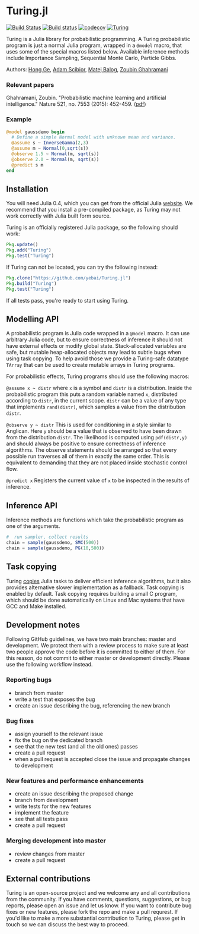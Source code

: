 # Turing.jl
[![Build Status](https://travis-ci.org/yebai/Turing.jl.svg?branch=master)](https://travis-ci.org/yebai/Turing.jl)
[![Build status](https://ci.appveyor.com/api/projects/status/fvgi21998e1tfx0d?svg=true)](https://ci.appveyor.com/project/yebai/turing-jl)
[![codecov](https://codecov.io/gh/yebai/Turing.jl/branch/master/graph/badge.svg)](https://codecov.io/gh/yebai/Turing.jl)
[![Turing](http://pkg.julialang.org/badges/Turing_0.4.svg)](http://pkg.julialang.org/?pkg=Turing)


Turing is a Julia library for probabilistic programming. A Turing probabilistic program is just a normal Julia program, wrapped in a `@model` macro, that uses some of the special macros listed below. Available inference methods include  Importance Sampling, Sequential Monte Carlo, Particle Gibbs. 

Authors: [Hong Ge](http://mlg.eng.cam.ac.uk/hong/), [Adam Scibior](http://mlg.eng.cam.ac.uk/?portfolio=adam-scibior), [Matej Balog](http://mlg.eng.cam.ac.uk/?portfolio=matej-balog), [Zoubin Ghahramani](http://mlg.eng.cam.ac.uk/zoubin/)

### Relevant papers
Ghahramani, Zoubin. "Probabilistic machine learning and artificial intelligence." Nature 521, no. 7553 (2015): 452-459. ([pdf](http://www.nature.com/nature/journal/v521/n7553/full/nature14541.html))

### Example
```julia
@model gaussdemo begin
  # Define a simple Normal model with unknown mean and variance.
  @assume s ~ InverseGamma(2,3)
  @assume m ~ Normal(0,sqrt(s))
  @observe 1.5 ~ Normal(m, sqrt(s))
  @observe 2.0 ~ Normal(m, sqrt(s))
  @predict s m
end
```

## Installation

You will need Julia 0.4, which you can get from the official Julia [website](http://julialang.org/downloads/). We recommend that you install a pre-compiled package, as Turing may not work correctly with Julia built form source.

Turing is an officially registered Julia package, so the following should work:

```julia
Pkg.update()
Pkg.add("Turing")
Pkg.test("Turing")
```

If Turing can not be located, you can try the following instead:

```julia
Pkg.clone("https://github.com/yebai/Turing.jl")
Pkg.build("Turing")
Pkg.test("Turing")
```

If all tests pass, you're ready to start using Turing.

## Modelling API
A probabilistic program is Julia code wrapped in a `@model` macro. It can use arbitrary Julia code, but to ensure correctness of inference it should not have external effects or modify global state. Stack-allocated variables are safe, but mutable heap-allocated objects may lead to subtle bugs when using task copying. To help avoid those we provide a Turing-safe datatype `TArray` that can be used to create mutable arrays in Turing programs.

For probabilistic effects, Turing programs should use the following macros:

`@assume x ~ distr`
where `x` is a symbol and `distr` is a distribution. Inside the probabilistic program this puts a random variable named `x`, distributed according to `distr`, in the current scope. `distr` can be a value of any type that implements `rand(distr)`, which samples a value from the distribution `distr`.

`@observe y ~ distr`
This is used for conditioning in a style similar to Anglican. Here `y` should be a value that is observed to have been drawn from the distribution `distr`. The likelihood is computed using `pdf(distr,y)` and should always be positive to ensure correctness of inference algorithms. The observe statements should be arranged so that every possible run traverses all of them in exactly the same order. This is equivalent to demanding that they are not placed inside stochastic control flow.

`@predict x`
Registers the current value of `x` to be inspected in the results of inference.

## Inference API
Inference methods are functions which take the probabilistic program as one of the arguments.
```julia
#  run sampler, collect results
chain = sample(gaussdemo, SMC(500))
chain = sample(gaussdemo, PG(10,500))
```

## Task copying
Turing [copies](https://github.com/JuliaLang/julia/issues/4085) Julia tasks to deliver efficient inference algorithms, but it also provides alternative slower implementation as a fallback. Task copying is enabled by default. Task copying requires building a small C program, which should be done automatically on Linux and Mac systems that have GCC and Make installed.

## Development notes
Following GitHub guidelines, we have two main branches: master and development. We protect them with a review process to make sure at least two people approve the code before it is committed to either of them. For this reason, do not commit to either master or development directly.
Please use the following workflow instead.

### Reporting bugs
- branch from master
- write a test that exposes the bug
- create an issue describing the bug, referencing the new branch

### Bug fixes
- assign yourself to the relevant issue
- fix the bug on the dedicated branch
- see that the new test (and all the old ones) passes
- create a pull request
- when a pull request is accepted close the issue and propagate changes to development

### New features and performance enhancements
- create an issue describing the proposed change
- branch from development
- write tests for the new features
- implement the feature
- see that all tests pass
- create a pull request

### Merging development into master
- review changes from master
- create a pull request

## External contributions
Turing is an open-source project and we welcome any and all contributions from the community. If you have comments, questions, suggestions, or bug reports, please open an issue and let us know. If you want to contribute bug fixes or new features, please fork the repo and make a pull requrest. If you'd like to make a more substantial contribution to Turing, please get in touch so we can discuss the best way to proceed.
